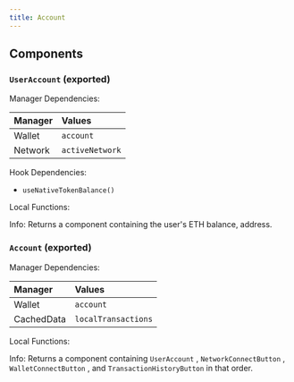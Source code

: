 ```yaml
---
title: Account
---
```


## Components

### `UserAccount` (exported)

Manager Dependencies:

| Manager | Values                                                          |
| :--- | :------------------------------------------------------------------- |
| Wallet | `account`
| Network | `activeNetwork`

Hook Dependencies:

- `useNativeTokenBalance()`

Local Functions:

Info: Returns a component containing the user's ETH balance, address.

### `Account` (exported)

Manager Dependencies:

| Manager | Values                                                          |
| :--- | :------------------------------------------------------------------- |
| Wallet | `account`
| CachedData | `localTransactions`

Local Functions:

Info: Returns a component containing `UserAccount` , `NetworkConnectButton` , `WalletConnectButton` , and `TransactionHistoryButton` in that order.